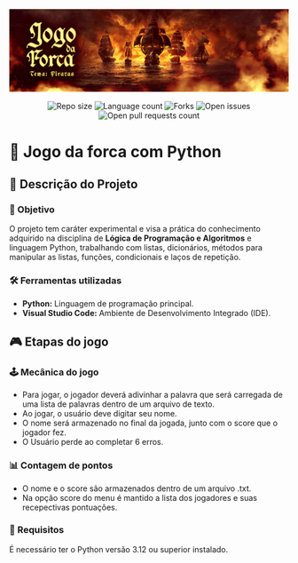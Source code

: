 <img src="assets/banner_jogo_forca.png"/>

<p align="center">
  <img src="https://img.shields.io/github/repo-size/lucasfcomaru/Jogo_forca?style=for-the-badge" alt="Repo size" title="Repo size"/>
  <img src="https://img.shields.io/github/languages/count/lucasfcomaru/Jogo_forca?style=for-the-badge" alt="Language count" title="Language count"/>
  <img src="https://img.shields.io/github/forks/lucasfcomaru/Jogo_forca?style=for-the-badge" alt="Forks" title="Forks"/>
  <img src="https://img.shields.io/bitbucket/issues/lucasfcomaru/Jogo_forca?style=for-the-badge" alt="Open issues" title="Open issues"/>
  <img src="https://img.shields.io/bitbucket/pr-raw/lucasfcomaru/Jogo_forca?style=for-the-badge" alt="Open pull requests count" title="Open pull requests"/>
</p>

# 🔮 Jogo da forca com Python
## 📢 Descrição do Projeto
### 🎯 Objetivo
<p align="left">
  O projeto tem caráter experimental e visa a prática do conhecimento adquirido na disciplina de <b>Lógica de Programação e Algoritmos</b> e linguagem Python, trabalhando com listas, dicionários, métodos para manipular as listas, funções, condicionais e laços de repetição.
</p>

### 🛠️ Ferramentas utilizadas
<ul>
  <li><b>Python:</b> Linguagem de programação principal.</li>
  <li><b>Visual Studio Code:</b> Ambiente de Desenvolvimento Integrado (IDE).</li>
</ul>

## 🎮 Etapas do jogo
### 🕹️ Mecânica do jogo

<ul>
  <li>Para jogar, o jogador deverá adivinhar a palavra que será carregada de uma lista de palavras dentro de um arquivo de texto.</li>
  <li>Ao jogar, o usuário deve digitar seu nome.</li>
  <li>O nome será armazenado no final da jogada, junto com o score que o jogador fez.</li>
  <li>O Usuário perde ao completar 6 erros.</li>
</ul>

### 📊 Contagem de pontos
<ul>
  <li>O nome e o score são armazenados dentro de um arquivo .txt.</li>
  <li>Na opção score do menu é mantido a lista dos jogadores e suas recepectivas pontuações.</li>
</ul>

### 🐍 Requisitos
<p align="left">
  É necessário ter o Python versão 3.12 ou superior instalado.
</p>